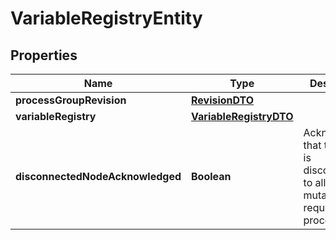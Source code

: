 

# VariableRegistryEntity

## Properties

Name | Type | Description | Notes
------------ | ------------- | ------------- | -------------
**processGroupRevision** | [**RevisionDTO**](RevisionDTO.md) |  |  [optional]
**variableRegistry** | [**VariableRegistryDTO**](VariableRegistryDTO.md) |  |  [optional]
**disconnectedNodeAcknowledged** | **Boolean** | Acknowledges that this node is disconnected to allow for mutable requests to proceed. |  [optional]



